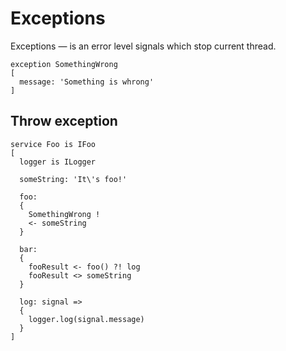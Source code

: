 # Exceptions
Exceptions — is an error level signals which stop current thread.
```
exception SomethingWrong
[
  message: 'Something is whrong'
]
```

## Throw exception
```
service Foo is IFoo
[
  logger is ILogger
  
  someString: 'It\'s foo!'
  
  foo:
  {
    SomethingWrong !
    <- someString
  }
  
  bar:
  {
    fooResult <- foo() ?! log
    fooResult <> someString
  }
  
  log: signal =>
  {
    logger.log(signal.message)
  }
]
```

